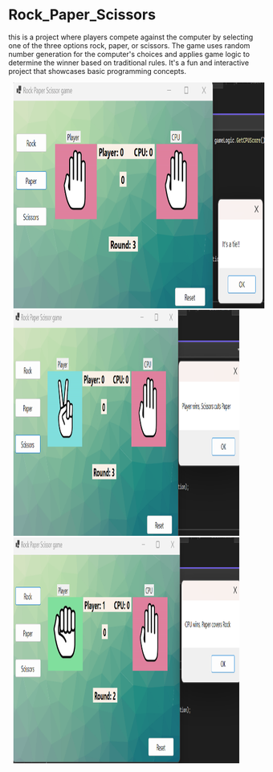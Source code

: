 # Rock_Paper_Scissors
this is a project where players compete against the computer by selecting one of the three options rock, paper, or scissors. The game uses random number generation for the computer's choices and applies game logic to determine the winner based on traditional rules. It's a fun and interactive project that showcases basic programming concepts.

<img src="https://github.com/Bee1229/Rock_Paper_Scissors/blob/main/img1.png" width ="500" height ="450" hspace="10" >
<img src="https://github.com/Bee1229/Rock_Paper_Scissors/blob/main/img2.png" width ="450" height ="450" hspace="10" >
<img src="https://github.com/Bee1229/Rock_Paper_Scissors/blob/main/img3.png" width ="450" height ="450" hspace="10" >
